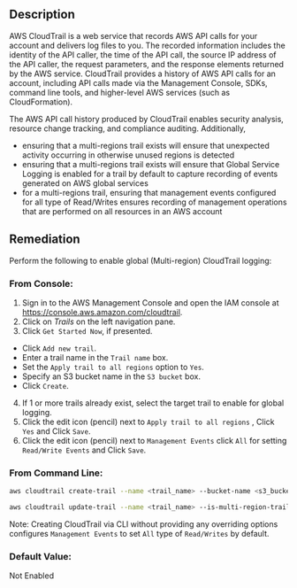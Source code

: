 ## Description

AWS CloudTrail is a web service that records AWS API calls for your account and delivers log files to you. The recorded information includes the identity of the API caller, the time of the API call, the source IP address of the API caller, the request parameters, and the response elements returned by the AWS service. CloudTrail provides a history of AWS API calls for an account, including API calls made via the Management Console, SDKs, command line tools, and higher-level AWS services (such as CloudFormation).

The AWS API call history produced by CloudTrail enables security analysis, resource change tracking, and compliance auditing. Additionally,
- ensuring that a multi-regions trail exists will ensure that unexpected activity occurring in otherwise unused regions is detected
- ensuring that a multi-regions trail exists will ensure that Global Service Logging is enabled for a trail by default to capture recording of events generated on AWS global services
- for a multi-regions trail, ensuring that management events configured for all type of Read/Writes ensures recording of management operations that are performed on all resources in an AWS account

## Remediation

Perform the following to enable global (Multi-region) CloudTrail logging:

### From Console:

1. Sign in to the AWS Management Console and open the IAM console at https://console.aws.amazon.com/cloudtrail.
2. Click on *Trails* on the left navigation pane.
3. Click `Get Started Now`, if presented.
- Click `Add new trail`.
- Enter a trail name in the `Trail name` box.
- Set the `Apply trail to all regions` option to `Yes`.
- Specify an S3 bucket name in the `S3 bucket` box.
- Click `Create`.
4. If 1 or more trails already exist, select the target trail to enable for global logging.
5. Click the edit icon (pencil) next to `Apply trail to all regions` , Click `Yes` and Click `Save`.
6. Click the edit icon (pencil) next to `Management Events` click `All` for setting `Read/Write Events` and Click `Save`.

### From Command Line:

```bash
aws cloudtrail create-trail --name <trail_name> --bucket-name <s3_bucket_for_cloudtrail> --is-multi-region-trail

aws cloudtrail update-trail --name <trail_name> --is-multi-region-trail
```

Note: Creating CloudTrail via CLI without providing any overriding options configures `Management Events` to set `All` type of `Read/Writes` by default.

### Default Value:

Not Enabled